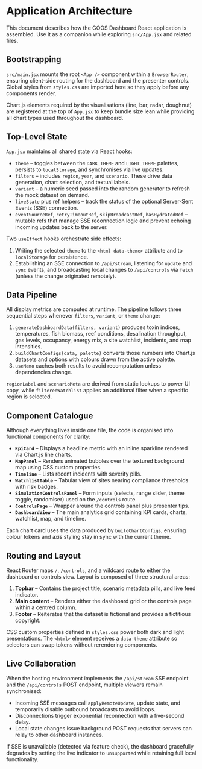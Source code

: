 # Application Architecture

This document describes how the GOOS Dashboard React application is assembled. Use it as a companion while exploring `src/App.jsx` and related files.

## Bootstrapping

`src/main.jsx` mounts the root `<App />` component within a `BrowserRouter`, ensuring client-side routing for the dashboard and the presenter controls. Global styles from `styles.css` are imported here so they apply before any components render.

Chart.js elements required by the visualisations (line, bar, radar, doughnut) are registered at the top of `App.jsx` to keep bundle size lean while providing all chart types used throughout the dashboard.

## Top-Level State

`App.jsx` maintains all shared state via React hooks:

- `theme` – toggles between the `DARK_THEME` and `LIGHT_THEME` palettes, persists to `localStorage`, and synchronises via live updates.
- `filters` – includes `region`, `year`, and `scenario`. These drive data generation, chart selection, and textual labels.
- `variant` – a numeric seed passed into the random generator to refresh the mock dataset on demand.
- `liveState` plus ref helpers – track the status of the optional Server-Sent Events (SSE) connection.
- `eventSourceRef`, `retryTimeoutRef`, `skipBroadcastRef`, `hasHydratedRef` – mutable refs that manage SSE reconnection logic and prevent echoing incoming updates back to the server.

Two `useEffect` hooks orchestrate side effects:

1. Writing the selected `theme` to the `<html data-theme>` attribute and to `localStorage` for persistence.
2. Establishing an SSE connection to `/api/stream`, listening for `update` and `sync` events, and broadcasting local changes to `/api/controls` via `fetch` (unless the change originated remotely).

## Data Pipeline

All display metrics are computed at runtime. The pipeline follows three sequential steps whenever `filters`, `variant`, or `theme` change:

1. `generateDashboardData(filters, variant)` produces toxin indices, temperatures, fish biomass, reef conditions, desalination throughput, gas levels, occupancy, energy mix, a site watchlist, incidents, and map intensities.
2. `buildChartConfigs(data, palette)` converts those numbers into Chart.js datasets and options with colours drawn from the active palette.
3. `useMemo` caches both results to avoid recomputation unless dependencies change.

`regionLabel` and `scenarioMeta` are derived from static lookups to power UI copy, while `filteredWatchlist` applies an additional filter when a specific region is selected.

## Component Catalogue

Although everything lives inside one file, the code is organised into functional components for clarity:

- **`KpiCard`** – Displays a headline metric with an inline sparkline rendered via Chart.js line charts.
- **`MapPanel`** – Renders animated bubbles over the textured background map using CSS custom properties.
- **`Timeline`** – Lists recent incidents with severity pills.
- **`WatchlistTable`** – Tabular view of sites nearing compliance thresholds with risk badges.
- **`SimulationControlsPanel`** – Form inputs (selects, range slider, theme toggle, randomiser) used on the `/controls` route.
- **`ControlsPage`** – Wrapper around the controls panel plus presenter tips.
- **`DashboardView`** – The main analytics grid containing KPI cards, charts, watchlist, map, and timeline.

Each chart card uses the data produced by `buildChartConfigs`, ensuring colour tokens and axis styling stay in sync with the current theme.

## Routing and Layout

React Router maps `/`, `/controls`, and a wildcard route to either the dashboard or controls view. Layout is composed of three structural areas:

1. **Topbar** – Contains the project title, scenario metadata pills, and live feed indicator.
2. **Main content** – Renders either the dashboard grid or the controls page within a centred column.
3. **Footer** – Reiterates that the dataset is fictional and provides a fictitious copyright.

CSS custom properties defined in `styles.css` power both dark and light presentations. The `<html>` element receives a `data-theme` attribute so selectors can swap tokens without rerendering components.

## Live Collaboration

When the hosting environment implements the `/api/stream` SSE endpoint and the `/api/controls` POST endpoint, multiple viewers remain synchronised:

- Incoming SSE messages call `applyRemoteUpdate`, update state, and temporarily disable outbound broadcasts to avoid loops.
- Disconnections trigger exponential reconnection with a five-second delay.
- Local state changes issue background POST requests that servers can relay to other dashboard instances.

If SSE is unavailable (detected via feature check), the dashboard gracefully degrades by setting the live indicator to `unsupported` while retaining full local functionality.
